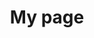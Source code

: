---
title: My page
type: landing

sections:
  - block: markdown
    content:
      title: Construction of 5G testbed based on OpenAirInterface
      subtitle: My subtitle
      text: Add any **markdown** formatted content here - text, images, videos, galleries - and even HTML code!
---